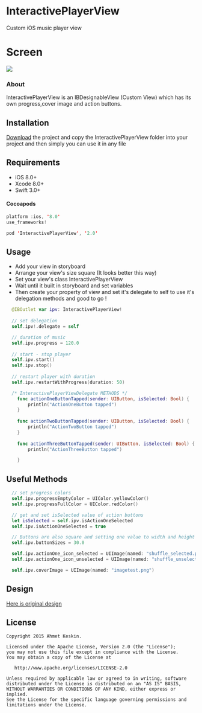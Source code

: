 # InteractivePlayerView

Custom iOS music player view

# Screen

<img src="https://github.com/AhmettKeskin/InteractivePlayerView/blob/master/InteractivePlayerView/Screen.png"/>

### About
InteractivePlayerView is an IBDesignableView (Custom View) which has its own progress,cover image and action buttons.


## Installation
  [Download](https://github.com/AhmettKeskin/InteractivePlayerView/archive/master.zip) the project and copy the InteractivePlayerView folder into your project and then simply you can use it in any file

## Requirements

- iOS 8.0+
- Xcode 8.0+
- Swift 3.0+

#### Cocoapods

```swift
platform :ios, '8.0'
use_frameworks!

pod 'InteractivePlayerView', '2.0'
```
## Usage
- Add your view in storyboard
- Arrange your view's size square (It looks better this way)
- Set your view's class InteractivePlayerView
- Wait until it built in storyboard and set variables
- Then create your property of view and set it's delegate to self to use it's delegation methods and good to go !

``` swift
  @IBOutlet var ipv: InteractivePlayerView!
  
  // set delegation
  self.ipv!.delegate = self

  // duration of music
  self.ipv.progress = 120.0
  
  // start - stop player
  self.ipv.start()
  self.ipv.stop()
  
  // restart player with duration
  self.ipv.restartWithProgress(duration: 50)

  /* InteractivePlayerViewDelegate METHODS */
    func actionOneButtonTapped(sender: UIButton, isSelected: Bool) {
        println("ActionOneButton tapped")
    }
    
    func actionTwoButtonTapped(sender: UIButton, isSelected: Bool) {
        println("ActionTwoButton tapped")
    }
    
    func actionThreeButtonTapped(sender: UIButton, isSelected: Bool) {
        println("ActionThreeButton tapped")

    }

```

## Useful Methods

``` swift
  // set progress colors
  self.ipv.progressEmptyColor = UIColor.yellowColor()
  self.ipv.progressFullColor = UIColor.redColor()

```
``` swift
  // get and set isSelected value of action buttons
  let isSelected = self.ipv.isActionOneSelected
  self.ipv.isActionOneSelected = true
```
```swift
  // Buttons are also square and setting one value to width and height is enough. And also you can set action button's images
  self.ipv.buttonSizes = 30.0

  self.ipv.actionOne_icon_selected = UIImage(named: "shuffle_selected.png")
  self.ipv.actionOne_icon_unselected = UIImage(named: "shuffle_unselected.png")

  self.ipv.coverImage = UIImage(named: "imagetest.png")

```


## Design

[Here is original design](https://www.pinterest.com/pin/400187116866664878/)

License
--------


    Copyright 2015 Ahmet Keskin.

    Licensed under the Apache License, Version 2.0 (the "License");
    you may not use this file except in compliance with the License.
    You may obtain a copy of the License at

       http://www.apache.org/licenses/LICENSE-2.0

    Unless required by applicable law or agreed to in writing, software
    distributed under the License is distributed on an "AS IS" BASIS,
    WITHOUT WARRANTIES OR CONDITIONS OF ANY KIND, either express or implied.
    See the License for the specific language governing permissions and
    limitations under the License.

